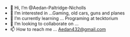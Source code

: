 - 👋 Hi, I’m @Aedan-Paltridge-Nicholls
- 👀 I’m interested in ...Gaming, old cars, guns and planes
- 🌱 I’m currently learning ... Programing at tecktorium 
- 💞️ I’m looking to collaborate on ...
- 📫 How to reach me ... Aedan432@gmail.com 

<!---
Aedan-Paltridge-Nicholls/Aedan-Paltridge-Nicholls is a ✨ special ✨ repository because its `README.md` (this file) appears on your GitHub profile.
You can click the Preview link to take a look at your changes.
--->
